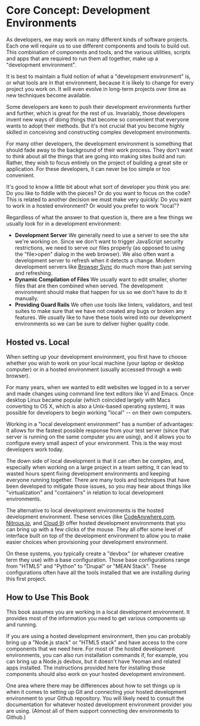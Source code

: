 # Core Concept: Development Environments

As developers, we may work on many different kinds of software projects. Each one will require us to use different components and tools to build out. This combination of components and tools, and the various utilities, scripts and apps that are required to run them all together, make up a "development environment". 

It is best to maintain a fluid notion of what a "development environment" is, or what tools are in that environment, because it is likely to change for every project you work on. It will even evolve in long-term projects over time as new techniques become available. 

Some developers are keen to push their development environments further and further, which is great for the rest of us. Invariably, those developers invent new ways of doing things that become so convenient that everyone wants to adopt their methods. But it's not crucial that you become highly skilled in conceiving and constructing complex development environments.

For many other developers, the development environment is something that should fade away to the background of their work process. They don't want to think about all the things that are going into making sites build and run: Rather, they wish to focus entirely on the project of building a great site or application. For these developers, it can never be too simple or too convenient.

It's good to know a little bit about what sort of developer you think you are: Do you like to fiddle with the pieces? Or do you want to focus on the code? This is related to another decision we must make very quickly: Do you want to work in a hosted environment? Or would you prefer to work "local"?

Regardless of what the answer to that question is, there are a few things we usually look for in a development environment:

* **Development Server** We generally need to use a server to see the site we're working on. Since we don't want to trigger JavaScript security restrictions, we need to serve our files properly (as opposed to using the "file>open" dialog in the web browser). We also often want a development server to refresh when it detects a change. Modern development servers like [Browser Sync](https://www.browsersync.io/) do much more than just serving and refreshing.
* **Dynamic Compilation of Files** We usually want to edit smaller, shorter files that are then combined when served. The development environment should make that happen for us so we don't have to do it manually.
* **Providing Guard Rails** We often use tools like linters, validators, and test suites to make sure that we have not created any bugs or broken any features. We usually like to have these tools wired into our development environments so we can be sure to deliver higher quality code.

## Hosted vs. Local

When setting up your development environment, you first have to choose whether you wish to work on your local machine (your laptop or desktop computer) or in a hosted environment (usually accessed through a web browser).

For many years, when we wanted to edit websites we logged in to a server and made changes using command line text editors like Vi and Emacs. Once desktop Linux became popular (which coincided largely with Macs converting to OS X, which is also a Unix-based operating system), it was possible for developers to begin working "local" -- on their own computers. 

Working in a "local development environment" has a number of advantages: It allows for the fastest possible response from your test server (since that server is running on the same computer you are using), and it allows you to configure every small aspect of your environment. This is the way most developers work today.

The down side of local development is that it can often be complex, and, especially when working on a large project in a team setting, it can lead to wasted hours spent fixing development environments and keeping everyone running together. There are many tools and techniques that have been developed to mitigate those issues, so you may hear about things like "virtualization" and "containers" in relation to local development environments.

The alternative to local development environments is the hosted development environment. These services (like [CodeAnywhere.com](http://codeanywhere.com), [Nitrous.io](http://nitrous.io), and [Cloud 9](https://c9.io/)) offer hosted development environments that you can bring up with a few clicks of the mouse. They all offer some level of interface built on top of the development environment to allow you to make easier choices when provisioning your development environment.

On these systems, you typically create a "devbox" (or whatever creative term they use) with a base configuration. Those base configurations range from "HTML5" and "Python" to "Drupal" or "MEAN Stack". These configurations often have all the tools installed that we are installing during this first project.

## How to Use This Book
This book assumes you are working in a local development environment. It provides most of the information you need to get various components up and running. 

If you are using a hosted development environment, then you can probably bring up a "Node.js stack" or "HTML5 stack" and have access to the core components that we need here. For most of the hosted development environments, you can also run installation commands if, for example, you can bring up a Node.js devbox, but it doesn't have Yeoman and related apps installed. The instructions provided here for installing those components should also work on your hosted development environment.

One area where there may be differences about how to set things up is when it comes to setting up Git and connecting your hosted development environment to your Github repository. You will likely need to consult the documentation for whatever hosted development environment provider you are using. (Almost all of them support connecting dev environments to Github.)